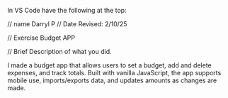 In VS Code have the following at the top:

// name 
Darryl P
 // Date Revised: 
 2/10/25 

 // Exercise 
 Budget APP 

 // Brief Description of what you did. 

 I made a budget app that allows users to set a budget, add and delete expenses, and track totals. Built with vanilla JavaScript, the app supports mobile use, imports/exports data, and updates amounts as changes are made.
